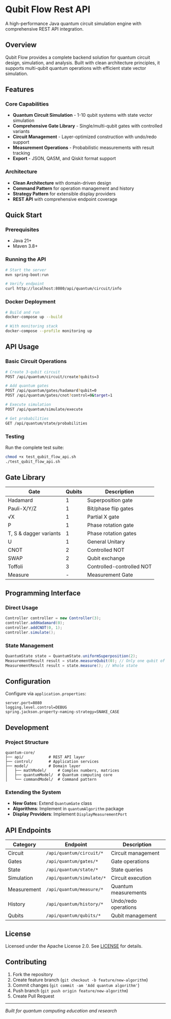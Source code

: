 # Qubit Flow Rest API

A high-performance Java quantum circuit simulation engine with comprehensive REST API integration.

## Overview

Qubit Flow provides a complete backend solution for quantum circuit design, simulation, and analysis. Built with clean architecture principles, it supports multi-qubit quantum operations with efficient state vector simulation.

## Features

### Core Capabilities
- **Quantum Circuit Simulation** - 1-10 qubit systems with state vector simulation
- **Comprehensive Gate Library** - Single/multi-qubit gates with controlled variants
- **Circuit Management** - Layer-optimized construction with undo/redo support
- **Measurement Operations** - Probabilistic measurements with result tracking
- **Export** - JSON, QASM, and Qiskit format support

### Architecture
- **Clean Architecture** with domain-driven design
- **Command Pattern** for operation management and history
- **Strategy Pattern** for extensible display providers
- **REST API** with comprehensive endpoint coverage

## Quick Start

### Prerequisites
- Java 21+
- Maven 3.8+

### Running the API
```bash
# Start the server
mvn spring-boot:run

# Verify endpoint
curl http://localhost:8080/api/quantum/circuit/info
```

### Docker Deployment
```bash
# Build and run
docker-compose up --build

# With monitoring stack
docker-compose --profile monitoring up
```

## API Usage

### Basic Circuit Operations
```bash
# Create 3-qubit circuit
POST /api/quantum/circuit/create?qubits=3

# Add quantum gates
POST /api/quantum/gates/hadamard?qubit=0
POST /api/quantum/gates/cnot?control=0&target=1

# Execute simulation
POST /api/quantum/simulate/execute

# Get probabilities
GET /api/quantum/state/probabilities
```

### Testing
Run the complete test suite:
```bash
chmod +x test_qubit_flow_api.sh
./test_qubit_flow_api.sh
```

## Gate Library

| Gate                   | Qubits | Description               |
|------------------------|--------|---------------------------|
| Hadamard               | 1      | Superposition gate        |
| Pauli-X/Y/Z            | 1      | Bit/phase flip gates      |
| √X                     | 1      | Partial X gate            |
| P                      | 1      | Phase rotation gate       |
| T, S & dagger variants | 1      | Phase rotation gates      |
| U                      | 1      | General Unitary           |
| CNOT                   | 2      | Controlled NOT            |
| SWAP                   | 2      | Qubit exchange            |
| Toffoli                | 3      | Controlled-controlled NOT |
| Measure                | -      | Measurement Gate          |


## Programming Interface

### Direct Usage
```java
Controller controller = new Controller(3);
controller.addHadamard(0);
controller.addCNOT(0, 1);
controller.simulate();
```

### State Management
```java
QuantumState state = QuantumState.uniformSuperposition(2);
MeasurementResult result = state.measureQubit(0); // Only one qubit of state
MeasurementResult result = state.measure(); // Whole state
```

## Configuration

Configure via `application.properties`:
```properties
server.port=8080
logging.level.control=DEBUG
spring.jackson.property-naming-strategy=SNAKE_CASE
```

## Development

### Project Structure
```
quantum-core/
├── api/           # REST API layer
├── control/       # Application services
├── model/         # Domain layer
│   ├── mathModel/     # Complex numbers, matrices
│   ├── quantumModel/  # Quantum computing core
│   └── commandModel/  # Command pattern
```

### Extending the System
- **New Gates**: Extend `QuantumGate` class
- **Algorithms**: Implement in `quantumAlgorithm` package
- **Display Providers**: Implement `DisplayMeasurementPort`

## API Endpoints

| Category | Endpoint | Description |
|----------|----------|-------------|
| Circuit | `/api/quantum/circuit/*` | Circuit management |
| Gates | `/api/quantum/gates/*` | Gate operations |
| State | `/api/quantum/state/*` | State queries |
| Simulation | `/api/quantum/simulate/*` | Circuit execution |
| Measurement | `/api/quantum/measure/*` | Quantum measurements |
| History | `/api/quantum/history/*` | Undo/redo operations |
| Qubits | `/api/quantum/qubits/*` | Qubit management |

## License

Licensed under the Apache License 2.0. See [LICENSE](LICENSE) for details.

## Contributing

1. Fork the repository
2. Create feature branch (`git checkout -b feature/new-algorithm`)
3. Commit changes (`git commit -am 'Add quantum algorithm'`)
4. Push branch (`git push origin feature/new-algorithm`)
5. Create Pull Request

---

*Built for quantum computing education and research*